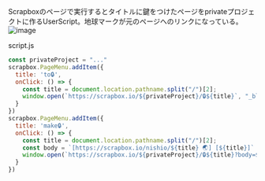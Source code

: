 
Scrapboxのページで実行するとタイトルに鍵をつけたページをprivateプロジェクトに作るUserScript。地球マークが元のページへのリンクになっている。
![image](https://gyazo.com/ef344a8d007bee6b11d949c2278d0d88/thumb/1000)

script.js

```javascript
const privateProject = "..."
scrapbox.PageMenu.addItem({
  title: 'to🔒',
  onClick: () => {
	const title = document.location.pathname.split("/")[2];
	window.open(`https://scrapbox.io/${privateProject}/🔒${title}`, "_blank")
  }
})
scrapbox.PageMenu.addItem({
  title: 'make🔒',
  onClick: () => {
	const title = document.location.pathname.split("/")[2];
	const body = `[https://scrapbox.io/nishio/${title} 🌏] [${title}]`
	window.open(`https://scrapbox.io/${privateProject}/🔒${title}?body=${body}`, "_blank")
  }
})
```

